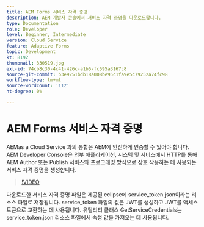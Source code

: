 ```yaml
---
title: AEM Forms 서비스 자격 증명
description: AEM 개발자 콘솔에서 서비스 자격 증명을 다운로드합니다.
type: Documentation
role: Developer
level: Beginner, Intermediate
version: Cloud Service
feature: Adaptive Forms
topic: Development
kt: 8192
thumbnail: 330519.jpg
exl-id: 74cb8c30-4c41-426c-a1b5-fc595a3167c8
source-git-commit: b3e9251bdb18a008be95c1fa9e5c79252a74fc98
workflow-type: tm+mt
source-wordcount: '112'
ht-degree: 0%

---
```


# AEM Forms 서비스 자격 증명

AEMas a Cloud Service 과의 통합은 AEM에 안전하게 인증할 수 있어야 합니다. AEM Developer Console은 외부 애플리케이션, 시스템 및 서비스에서 HTTP를 통해 AEM Author 또는 Publish 서비스와 프로그래밍 방식으로 상호 작용하는 데 사용되는 서비스 자격 증명을 생성합니다.

>[!VIDEO](https://video.tv.adobe.com/v/330519?quality=12&learn=on)

다운로드한 서비스 자격 증명 파일은 제공된 eclipse에 service_token.json이라는 리소스 파일로 저장됩니다. service_token 파일의 값은 JWT를 생성하고 JWT를 액세스 토큰으로 교환하는 데 사용됩니다. 유틸리티 클래스 GetServiceCredentials는 service_token.json 리소스 파일에서 속성 값을 가져오는 데 사용됩니다.
